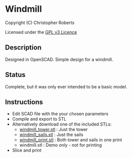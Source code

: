 Windmill
========

Copyright (C) Christopher Roberts

Licensed under the [GPL v3 Licence](https://github.com/chrisjrob/windmill/blob/master/LICENCE.md "Read licence")

Description
-----------
Designed in OpenSCAD.
Simple design for a windmill. 

Status
------
Complete, but it was only ever intended to be a basic model.

Instructions
------------
* Edit SCAD file with the your chosen parameters
* Compile and export to STL
* Alternatively download one of the included STLs:
  - [windmill\_tower.stl](https://github.com/chrisjrob/windmill/blob/master/windmill_tower.stl "Windmill Tower") : Just the tower
  - [windmill\_sails.stl](https://github.com/chrisjrob/windmill/blob/master/windmill_sails.stl "Windmill sails") : Just the sails
  - [windmill\_print.stl](https://github.com/chrisjrob/windmill/blob/master/windmill_print.stl "Windmill print") : Both tower and sails in one print
  - windmill.stl : Demo only - not for printing
* Slice and print
